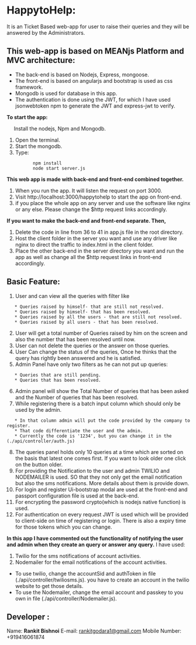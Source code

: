 # HappytoHelp:
It is an Ticket Based web-app for user to raise their queries and they will be answered by the Administrators.

## This web-app is based on MEANjs Platform and MVC architecture:
* The back-end is based on Nodejs, Express, mongoose.
* The front-end is based on angularjs and bootstrap is used as css framework.
* Mongodb is used for database in this app.
* The authentication is done using the JWT, for which I have used jsonwebtoken npm to generate the JWT and express-jwt to verify.

**To start the app:**

     Install the nodejs, Npm and Mongodb.

1. Open the terminal.
2. Start the mongodb.
3. Type:
```
          npm install
          node start server.js
```

**This web app is made with back-end and front-end combined together.**
1. When you run the app. It will listen the request on port 3000.
2. Visit http://localhost:3000/happytohelp to start the app on front-end.
3. if you place the whole app on any server and use the software like nginx or any else. Please change the $http request links accordingly.

**If you want to make the back-end and front-end separate. Then,**
1. Delete the code in line from 36 to 41 in app.js file in the root directory.
2. Host the client folder in the server you want and use any driver like nginx to direct the traffic to index.html in the client folder.
3. Place the other back-end in the server directory you want and run the app as well as change all the $http request links in front-end accordingly.

## Basic Feature:

1. User and can view all the queries with filter like
```
   * Queries raised by himself- that are still not resolved.
   * Queries raised by himself- that has been resolved.
   * Queries raised by all the users - that are still not resolved.
   * Queries raised by all users - that has been resolved.
```
2. User will get a total number of Queries raised by him on the screen and also the number that has been resolved until now.
3. User can not delete the queries or the answer on those queries.
4. User Can change the status of the queries, Once he thinks that the query has rightly been answered and he is satisfied.
5. Admin Panel have only two filters as he can not put up queries:
```
   * Queries that are still pending.
   * Queries that has been resolved.
```
6. Admin panel will show the Total Number of queries that has been asked and the Number of queries that has been resolved.
7. While registering there is a batch input column which should only be used by the admin.
```
   * In that column admin will put the code provided by the company to register.
   * That code differentiate the user and the admin.
   * Currently the code is '1234', but you can change it in the (./api/controller/auth.js)
```
8. The queries panel holds only 10 queries at a time which are sorted on the basis that latest one comes first. If you want to look older one click on the button older.
9. For providing the Notification to the user and admin TWILIO and NODEMAILER is used. SO that they not only get the email notification but also the sms notifications. More details about them is provide down.
10. For login and register Ui-bootstrap modal are used at the front-end and passport configuration file is used at the back-end.
11. For encrypting the password crypto(which is nodejs native function) is used.
12. For authentication on every request JWT is used which will be provided to client-side on time of registering or login. There is also a expiry time for those tokens which you can change.


**In this app I have commented out the functionality of notifying the user and admin when they create an query or answer any query.**
I have used:
1. Twilio for the sms notifications of account activities.
2. Nodemailer for the email notifications of the account activities.

* To use twilio, change the accountSid and authToken in file (./api/controller/twiliosms.js). you have to create an account in the twilio website to get those details.
* To use the Nodemailer, change the email account and passkey to you own in file (./api/controller/Nodemailer.js).

## Developer :
Name: **Rankit Bishnoi**
E-mail: rankitgodara1@gmail.com
Mobile Number: +919416061874
